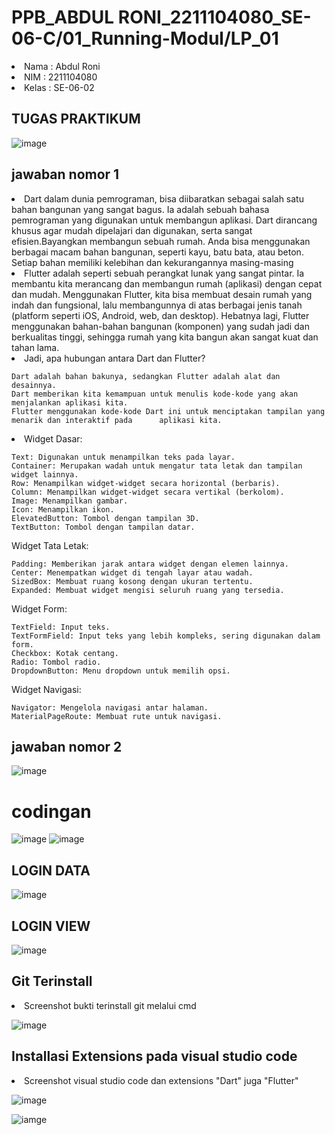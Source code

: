 # PPB_ABDUL RONI_2211104080_SE-06-C/01_Running-Modul/LP_01

<li> Nama   : Abdul Roni
<li> NIM    : 2211104080
<li> Kelas  : SE-06-02

## TUGAS PRAKTIKUM


![image](img/soal.png)

## jawaban nomor 1 
<li> Dart dalam dunia pemrograman, bisa diibaratkan sebagai salah satu bahan bangunan yang sangat bagus. Ia adalah sebuah bahasa pemrograman yang digunakan untuk membangun aplikasi. Dart dirancang khusus agar mudah dipelajari dan digunakan, serta sangat efisien.Bayangkan membangun sebuah rumah. Anda bisa menggunakan berbagai macam bahan bangunan, seperti kayu, batu bata, atau beton. Setiap bahan memiliki kelebihan dan kekurangannya masing-masing

<li>Flutter adalah seperti sebuah perangkat lunak yang sangat pintar. Ia membantu kita merancang dan membangun rumah (aplikasi) dengan cepat dan mudah. Menggunakan Flutter, kita bisa membuat desain rumah yang indah dan fungsional, lalu membangunnya di atas berbagai jenis tanah (platform seperti iOS, Android, web, dan desktop). Hebatnya lagi, Flutter menggunakan bahan-bahan bangunan (komponen) yang sudah jadi dan berkualitas tinggi, sehingga rumah yang kita bangun akan sangat kuat dan tahan lama.

<li>Jadi, apa hubungan antara Dart dan Flutter?

    Dart adalah bahan bakunya, sedangkan Flutter adalah alat dan desainnya.
    Dart memberikan kita kemampuan untuk menulis kode-kode yang akan menjalankan aplikasi kita.
    Flutter menggunakan kode-kode Dart ini untuk menciptakan tampilan yang menarik dan interaktif pada      aplikasi kita.

<li>Widget Dasar:

    Text: Digunakan untuk menampilkan teks pada layar.
    Container: Merupakan wadah untuk mengatur tata letak dan tampilan widget lainnya.
    Row: Menampilkan widget-widget secara horizontal (berbaris).
    Column: Menampilkan widget-widget secara vertikal (berkolom).
    Image: Menampilkan gambar.
    Icon: Menampilkan ikon.
    ElevatedButton: Tombol dengan tampilan 3D.
    TextButton: Tombol dengan tampilan datar.

Widget Tata Letak:

    Padding: Memberikan jarak antara widget dengan elemen lainnya.
    Center: Menempatkan widget di tengah layar atau wadah.
    SizedBox: Membuat ruang kosong dengan ukuran tertentu.
    Expanded: Membuat widget mengisi seluruh ruang yang tersedia.

Widget Form:

    TextField: Input teks.
    TextFormField: Input teks yang lebih kompleks, sering digunakan dalam form.
    Checkbox: Kotak centang.
    Radio: Tombol radio.
    DropdownButton: Menu dropdown untuk memilih opsi.

Widget Navigasi:

    Navigator: Mengelola navigasi antar halaman.
    MaterialPageRoute: Membuat rute untuk navigasi.


## jawaban nomor 2
![image](img/modul2.png)

# codingan

![image](img/code2.png)
![image](img/code3.png)

## LOGIN DATA
![image](img/login_data.png)
## LOGIN VIEW
![image](img/login_view.png)

## Git Terinstall
<li> Screenshot bukti terinstall git melalui cmd

![image](img/GIT_BASH.png)

## Installasi Extensions pada visual studio code
<li> Screenshot visual studio code dan extensions "Dart" juga "Flutter"

![image](img/EX.DART.png)
<br>

![iamge](img/EX.FLUTTER.png)
